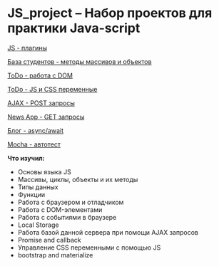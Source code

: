 # JS_project – Набор проектов для практики Java-script

[JS - плагины](https://crashmet.github.io/js_project/plugins/index)

[База студентов - методы массивов и объектов](https://crashmet.github.io/js_project/student/main)

[ToDo - работа с DOM](https://crashmet.github.io/js_project/todo/index.html)

[ToDo - JS и CSS переменные](https://crashmet.github.io/js_project/todo-swap-CSS/index.html)

[AJAX - POST запросы](https://crashmet.github.io/js_project/AJAX-requests/index.html)

[News App - GET запросы](https://crashmet.github.io/js_project/news-app/index.html)

[Блог -  async/await](https://crashmet.github.io/js_project/blog/list.html)

[Mocha - автотест](https://crashmet.github.io/js_project/mocha/index.html)


**Что изучил:**
- Основы языка JS
- Массивы, циклы, объекты и их методы
- Типы данных
- Функции
- Работа с браузером и отладчиком
- Работа с DOM-элементами
- Работа с событиями в браузере 
- Local Storage
- Работа базой данной сервера при помощи AJAX запросов
- Promise and callback
- Управление CSS переменными с помощью JS
- bootstrap and materialize
